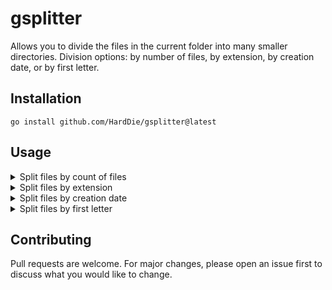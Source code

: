 # gsplitter
Allows you to divide the files in the current folder into many smaller directories. Division options: by number of files, by extension, by creation date, or by first letter.

## Installation
```
go install github.com/HardDie/gsplitter@latest
```

## Usage

<details>
	<summary>Split files by count of files</summary>

```bash
$ ls -l
-rw-r--r-- 1 user users     0 Feb 14 18:21 0001.txt
-rw-r--r-- 1 user users     0 Feb 14 18:21 0002.txt
-rw-r--r-- 1 user users     0 Feb 14 18:21 0003.txt
-rw-r--r-- 1 user users     0 Feb 14 18:21 0004.txt
...
-rw-r--r-- 1 user users     0 Feb 14 18:21 1000.txt
```
```bash
$ gsplitter count -i 200
2023/02/14 18:24:57 Done!
```
```bash
$ ls -l
drwxr-xr-x 2 user users 4.0K Feb 14 18:24 0/
drwxr-xr-x 2 user users 4.0K Feb 14 18:24 1/
drwxr-xr-x 2 user users 4.0K Feb 14 18:24 2/
drwxr-xr-x 2 user users 4.0K Feb 14 18:24 3/
drwxr-xr-x 2 user users 4.0K Feb 14 18:24 4/
```
</details>

<details>
	<summary>Split files by extension</summary>

```bash
$ ls -l
-rw-r--r-- 1 user users     0 Feb 14 18:21 0001.txt
-rw-r--r-- 1 user users     0 Feb 14 18:21 0002.TXT
-rw-r--r-- 1 user users     0 Feb 14 18:21 0003.jpg
-rw-r--r-- 1 user users     0 Feb 14 18:21 0004.JPG
...
-rw-r--r-- 1 user users     0 Feb 14 18:21 1000
```
```bash
$ gsplitter ext
2023/02/14 18:24:57 Done!
```
```bash
$ ls -l
drwxr-xr-x 2 user users 4.0K Feb 14 18:24 txt/
drwxr-xr-x 2 user users 4.0K Feb 14 18:24 jpg/
drwxr-xr-x 2 user users 4.0K Feb 14 18:24 unknown/
```
</details>

<details>
	<summary>Split files by creation date</summary>

```bash
$ ls -l
-rw-r--r-- 1 user users     0 Feb 14 18:21 0001
-rw-r--r-- 1 user users     0 Feb 15 18:21 0002
```
```bash
$ gsplitter date
2023/02/14 18:24:57 Done!
```
```bash
$ ls -l
drwxr-xr-x 2 user users 4.0K Feb 14 18:24 2025-02-14/
drwxr-xr-x 2 user users 4.0K Feb 14 18:24 2025-02-15/
```
</details>

<details>
	<summary>Split files by first letter</summary>

```bash
$ ls -l
-rw-r--r-- 1 user users     0 Feb 14 18:21 aa
-rw-r--r-- 1 user users     0 Feb 14 18:21 ab
-rw-r--r-- 1 user users     0 Feb 14 18:21 ba
-rw-r--r-- 1 user users     0 Feb 14 18:21 Bb
```
```bash
$ gsplitter letter
2023/02/14 18:24:57 Done!
```
```bash
$ ls -l
drwxr-xr-x 2 user users 4.0K Feb 14 18:24 A/
drwxr-xr-x 2 user users 4.0K Feb 14 18:24 B/
```
</details>

## Contributing

Pull requests are welcome. For major changes, please open an issue first
to discuss what you would like to change.
